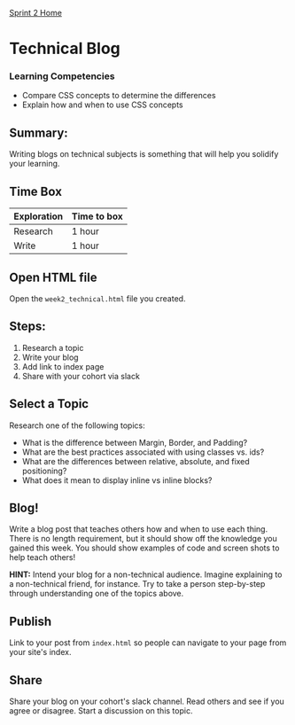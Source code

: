 [Sprint 2 Home](README.md)

# Technical Blog

### Learning Competencies
- Compare CSS concepts to determine the differences
- Explain how and when to use CSS concepts


## Summary:
Writing blogs on technical subjects is something that will help you solidify your learning.

## Time Box

Exploration | Time to box |
------------|----------|
Research | 1 hour
Write | 1 hour


## Open HTML file 
Open the `week2_technical.html` file you created. 

## Steps:
1. Research a topic 
2. Write your blog  
3. Add link to index page  
4. Share with your cohort via slack

## Select a Topic
Research one of the following topics:

- What is the difference between Margin, Border, and Padding?
- What are the best practices associated with using classes vs. ids?
- What are the differences between relative, absolute, and fixed positioning? 
- What does it mean to display inline vs inline blocks?


## Blog!
Write a blog post that teaches others how and when to use each thing. There is no length requirement, but it should show off the knowledge you gained this week. You should show examples of code and screen shots to help teach others!

**HINT:** Intend your blog for a non-technical audience. Imagine explaining to a non-technical friend, for instance. Try to take a person step-by-step through understanding one of the topics above.

## Publish
Link to your post from `index.html` so people can navigate to your page from your site's index. 

## Share
Share your blog on your cohort's slack channel. Read others and see if you agree or disagree. Start a discussion on this topic.  

